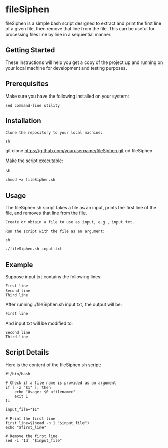 # fileSiphen

fileSiphen is a simple bash script designed to extract and print the first line of a given file, then remove that line from the file. This can be useful for processing files line by line in a sequential manner.

## Getting Started

These instructions will help you get a copy of the project up and running on your local machine for development and testing purposes.

## Prerequisites

Make sure you have the following installed on your system:

    sed command-line utility

## Installation

    Clone the repository to your local machine:

    sh

git clone https://github.com/yourusername/fileSiphen.git
cd fileSiphen

Make the script executable:

sh

    chmod +x fileSiphen.sh

## Usage

The fileSiphen.sh script takes a file as an input, prints the first line of the file, and removes that line from the file.

    Create or obtain a file to use as input, e.g., input.txt.

    Run the script with the file as an argument:

    sh

    ./fileSiphen.sh input.txt

## Example

Suppose input.txt contains the following lines:


    First line
    Second line
    Third line

After running ./fileSiphen.sh input.txt, the output will be:


    First line

And input.txt will be modified to:


    Second line
    Third line

## Script Details

Here is the content of the fileSiphen.sh script:

    #!/bin/bash
    
    # Check if a file name is provided as an argument
    if [ -z "$1" ]; then
        echo "Usage: $0 <filename>"
        exit 1
    fi
    
    input_file="$1"
    
    # Print the first line
    first_line=$(head -n 1 "$input_file")
    echo "$first_line"
    
    # Remove the first line
    sed -i '1d' "$input_file"
